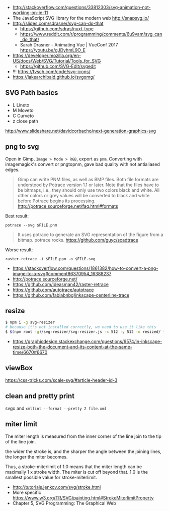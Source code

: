 - http://stackoverflow.com/questions/33812303/svg-animation-not-working-on-ie-11
- The JavaScript SVG library for the modern web http://snapsvg.io/
- http://slides.com/sdrasner/svg-can-do-that
  - https://github.com/sdras/nuxt-type
  - https://www.reddit.com/r/programming/comments/6u9vam/svg_can_do_that/
  - Sarah Drasner - Animating Vue | VueConf 2017 https://youtu.be/gJDyhmL9O_E
- https://developer.mozilla.org/en-US/docs/Web/SVG/Tutorial/Tools_for_SVG
  - https://github.com/SVG-Edit/svgedit
- !!! https://fvsch.com/code/svg-icons/
- https://jakearchibald.github.io/svgomg/

## SVG Path basics

- L Lineto
- M Moveto
- C Curveto
- z close path

http://www.slideshare.net/davidcorbacho/next-generation-graphics-svg

## png to svg

Open in Gimp, `Image > Mode > RGB`, export as `pnm`. Converting with imagemagick's convert or pngtopnm, gave bad quality with not antialiased edges.

>Gimp can write PNM files, as well as BMP files. Both file formats are understood by Potrace version 1.1 or later. Note that the files have to be bitmaps, i.e., they should only use two colors black and white. All other colors or grey values will be converted to black and white before Potrace begins its processing. http://potrace.sourceforge.net/faq.html#formats

Best result:

`potrace --svg $FILE.pnm`

>It uses potrace to generate an SVG representation of the figure from a bitmap. potrace rocks. https://github.com/guyc/scadtrace

Worse result:

`raster-retrace -i $FILE.ppm -o $FILE.svg`

- https://stackoverflow.com/questions/1861382/how-to-convert-a-png-image-to-a-svg#comment86370954_16388237
- http://potrace.sourceforge.net/
- https://github.com/ideasman42/raster-retrace
- https://github.com/autotrace/autotrace
- https://github.com/fablabnbg/inkscape-centerline-trace

## resize

```bash
$ npm i -g svg-resizer
# because it's not installed correctly, we need to use it like this
$ $(npm root -g)/svg-resizer/svg-resizer.js -x 512 -y 512 -o resized/ file.svg
```

- https://graphicdesign.stackexchange.com/questions/6574/in-inkscape-resize-both-the-document-and-its-content-at-the-same-time/6670#6670

## viewBox

https://css-tricks.com/scale-svg/#article-header-id-3

## clean and pretty print

svgo and  `xmllint --format --pretty 2 file.xml`

## miter limit

The miter length is measured from the inner corner of the line join to the tip of the line join.

the wider the stroke is, and the sharper the angle between the joining lines, the longer the miter becomes.

Thus, a stroke-miterlimit of 1.0 means that the miter length can be maximally 1 x stroke width. The miter is cut off beyond that. 1.0 is the smallest possible value for stroke-miterlimit.

- http://tutorials.jenkov.com/svg/stroke.html
- More specific https://www.w3.org/TR/SVG/painting.html#StrokeMiterlimitProperty
- Chapter 5, SVG Programming: The Graphical Web
